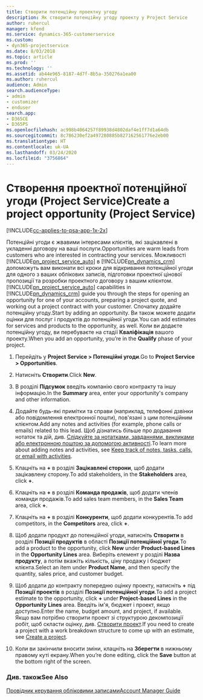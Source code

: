 ```yaml
---
title: Створити потенційну проектну угоду
description: Як створити потенційну угоду проекту у Project Service
author: ruhercul
manager: kfend
ms.service: dynamics-365-customerservice
ms.custom:
- dyn365-projectservice
ms.date: 8/03/2018
ms.topic: article
ms.prod: ''
ms.technology: ''
ms.assetid: ab44e965-8187-4d7f-8b5a-350276a1ea00
ms.author: ruhercul
audience: Admin
search.audienceType:
- admin
- customizer
- enduser
search.app:
- D365CE
- D365PS
ms.openlocfilehash: ac998b4064257f89938d4802daf4e1ff7d1a64db
ms.sourcegitcommit: 8c786230ef2a497280885b827162561776e2eb00
ms.translationtype: HT
ms.contentlocale: uk-UA
ms.lasthandoff: 03/24/2020
ms.locfileid: "3756864"
---
```

# <a name="create-a-project-opportunity-project-service"></a><span data-ttu-id="614df-103">Створення проектної потенційної угоди (Project Service)</span><span class="sxs-lookup"><span data-stu-id="614df-103">Create a project opportunity (Project Service)</span></span>

[!INCLUDE[cc-applies-to-psa-app-1x-2x](../includes/cc-applies-to-psa-app-1x-2x.md)]

<span data-ttu-id="614df-104">Потенційні угоди є жвавими інтересами клієнтів, які зацікавлені в укладенні договору на ваші послуги.</span><span class="sxs-lookup"><span data-stu-id="614df-104">Opportunities are warm leads from customers who are interested in contracting your services.</span></span> <span data-ttu-id="614df-105">Можливості [!INCLUDE[pn_project_service_auto](../includes/pn-project-service-auto.md)] в [!INCLUDE[pn_dynamics_crm](../includes/pn-dynamics-crm.md)] допоможуть вам виконати всі кроки для відкривання потенційної угоди для одного з ваших облікових записів, підготовки проектної цінової пропозиції та розробки проектного договору з вашим клієнтом.</span><span class="sxs-lookup"><span data-stu-id="614df-105">[!INCLUDE[pn_project_service_auto](../includes/pn-project-service-auto.md)] capabilities in [!INCLUDE[pn_dynamics_crm](../includes/pn-dynamics-crm.md)] guide you through the steps for opening an opportunity for one of your accounts, preparing a project quote, and working out a project contract with your customer.</span></span> <span data-ttu-id="614df-106">Спочатку додайте потенційну угоду.</span><span class="sxs-lookup"><span data-stu-id="614df-106">Start by adding an opportunity.</span></span> <span data-ttu-id="614df-107">Ви також можете додати оцінки для послуг і продуктів до потенційної угоди.</span><span class="sxs-lookup"><span data-stu-id="614df-107">You can add estimates for services and products to the opportunity, as well.</span></span> <span data-ttu-id="614df-108">Коли ви додаєте потенційну угоду, ви перебуваєте на стадії **Кваліфікація** вашого проекту.</span><span class="sxs-lookup"><span data-stu-id="614df-108">When you add an opportunity, you’re in the **Qualify** phase of your project.</span></span>  
  
1.  <span data-ttu-id="614df-109">Перейдіть у **Project Service > Потенційні угоди**.</span><span class="sxs-lookup"><span data-stu-id="614df-109">Go to **Project Service > Opportunities**.</span></span>  
  
2.  <span data-ttu-id="614df-110">Натисніть **Створити**.</span><span class="sxs-lookup"><span data-stu-id="614df-110">Click **New**.</span></span>  
  
3.  <span data-ttu-id="614df-111">В розділі **Підсумок** введіть компанію свого контракту та іншу інформацію.</span><span class="sxs-lookup"><span data-stu-id="614df-111">In the **Summary** area, enter your opportunity's company and other information.</span></span>  
  
4.  <span data-ttu-id="614df-112">Додайте будь-які примітки та справи (наприклад, телефонні дзвінки або повідомлення електронної пошти), пов'язані з цим потенційним клієнтом.</span><span class="sxs-lookup"><span data-stu-id="614df-112">Add any notes and activities (for example, phone calls or emails) related to this lead.</span></span> <span data-ttu-id="614df-113">Щоб дізнатись більше про додавання нотаток та дій, див. [Слідкуйте за нотатками, завданнями, викликами або електронною поштою за допомогою активності](../basics/work-with-activities.md).</span><span class="sxs-lookup"><span data-stu-id="614df-113">To learn more about adding notes and activities, see [Keep track of notes, tasks, calls, or email with activities](../basics/work-with-activities.md).</span></span>  
  
5.  <span data-ttu-id="614df-114">Клацніть на **+** в розділі **Зацікавлені сторони**, щоб додати зацікавлену сторону.</span><span class="sxs-lookup"><span data-stu-id="614df-114">To add stakeholders, in the **Stakeholders** area, click **+**.</span></span>  
  
6.  <span data-ttu-id="614df-115">Клацніть на **+** в розділі **Команда продажів**, щоб додати членів команди продажів.</span><span class="sxs-lookup"><span data-stu-id="614df-115">To add sales team members, in the **Sales Team** area, click **+**.</span></span>  
  
7.  <span data-ttu-id="614df-116">Клацніть на **+** в розділі **Конкуренти**, щоб додати конкурентів.</span><span class="sxs-lookup"><span data-stu-id="614df-116">To add competitors, in the **Competitors** area, click **+**.</span></span>  
  
8.  <span data-ttu-id="614df-117">Щоб додати продукт до потенційної угоди, натисніть **Створити** в розділі **Позиції продуктів** в області **Позиції потенційної угоди**.</span><span class="sxs-lookup"><span data-stu-id="614df-117">To add a product to the opportunity, click **New** under **Product-based Lines** in the **Opportunity Lines** area.</span></span> <span data-ttu-id="614df-118">Виберіть елемент у розділі **Назва продукту**, а потім вкажіть кількість, ціну продажу і бюджет клієнта.</span><span class="sxs-lookup"><span data-stu-id="614df-118">Select an item under **Product Name**, and then specify the quantity, sales price, and customer budget.</span></span>  
  
9. <span data-ttu-id="614df-119">Щоб додати до контракту попередню оцінку проекту, натисніть **+** під **Позиції проектів** в розділі **Позиції потенційної угоди**.</span><span class="sxs-lookup"><span data-stu-id="614df-119">To add a project estimate to the opportunity, click **+** under **Project-based Lines** in the **Opportunity Lines** area.</span></span> <span data-ttu-id="614df-120">Введіть ім'я, бюджет і проект, якщо доступно.</span><span class="sxs-lookup"><span data-stu-id="614df-120">Enter the name, budget amount, and project, if available.</span></span> <span data-ttu-id="614df-121">Якщо вам потрібно створити проект зі структурою декомпозиції робіт, щоб скласти оцінку, див. [Створити проект](../project-service/create-project.md).</span><span class="sxs-lookup"><span data-stu-id="614df-121">If you need to create a project with a work breakdown structure to come up with an estimate, see [Create a project](../project-service/create-project.md).</span></span>  
  
10. <span data-ttu-id="614df-122">Коли ви закінчили вносити зміни, клацніть на **Зберегти** в нижньому правому куті екрану.</span><span class="sxs-lookup"><span data-stu-id="614df-122">When you’re done editing, click the **Save** button at the bottom right of the screen.</span></span>  
  
### <a name="see-also"></a><span data-ttu-id="614df-123">Див. також</span><span class="sxs-lookup"><span data-stu-id="614df-123">See Also</span></span>  
 [<span data-ttu-id="614df-124">Провідник керування обліковими записами</span><span class="sxs-lookup"><span data-stu-id="614df-124">Account Manager Guide</span></span>](../project-service/account-manager-guide.md)
